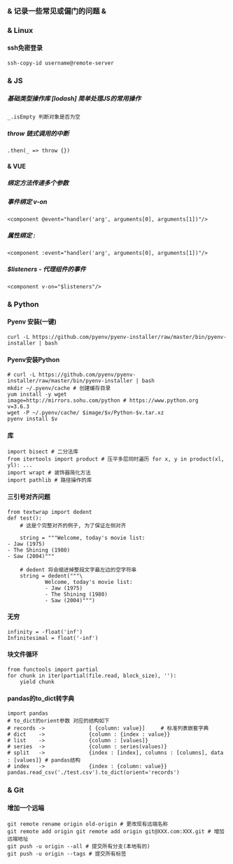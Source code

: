 ### & 记录一些常见或偏门的问题 &

### & Linux
#### ssh免密登录
```
ssh-copy-id username@remote-server
```


### & JS
##### 基础类型操作库 [lodash] 简单处理JS的常用操作
```
_.isEmpty 判断对象是否为空
```
##### throw 链式调用的中断 
```
.then(_ => throw {})
```
#### & VUE
##### 绑定方法传递多个参数

##### 事件绑定 v-on
```
<component @event="handler('arg', arguments[0], arguments[1])"/>
```

##### 属性绑定 :
```
<component :event="handler('arg', arguments[0], arguments[1])"/>
```

##### $listeners - 代理组件的事件
```
<component v-on="$listeners"/>
```


### & Python
#### Pyenv 安装(一键)
```
curl -L https://github.com/pyenv/pyenv-installer/raw/master/bin/pyenv-installer | bash
```
#### Pyenv安装Python
```
# curl -L https://github.com/pyenv/pyenv-installer/raw/master/bin/pyenv-installer | bash
mkdir ~/.pyenv/cache # 创建缓存目录
yum install -y wget
image=http://mirrors.sohu.com/python # https://www.python.org
v=3.6.3
wget -P ~/.pyenv/cache/ $image/$v/Python-$v.tar.xz 
pyenv install $v
```
#### 库
```
import bisect # 二分法库
from itertools import product # 压平多层同时遍历 for x, y in product(xl, yl): ...
import wrapt # 装饰器简化方法
import pathlib # 路径操作的库

```
#### 三引号对齐问题
```
from textwrap import dedent
def test():
    # 这是个完整对齐的例子, 为了保证左侧对齐

    string = """Welcome, today's movie list:
- Jaw (1975)
- The Shining (1980)
- Saw (2004)"""

    # dedent 将会缩进掉整段文字最左边的空字符串
    string = dedent("""\
            Welcome, today's movie list:
            - Jaw (1975)
            - The Shining (1980)
            - Saw (2004)""")
```
#### 无穷
```
infinity = -float('inf')
Infinitesimal = float('-inf')
```

#### 块文件循环
```
from functools import partial
for chunk in iter(partial(file.read, block_size), ''):
    yield chunk
```
#### pandas的to_dict转字典
```
import pandas
# to_dict的orient参数 对应的结构如下
# records ->              [ {column: value}]     # 标准列表嵌套字典
# dict    ->              {column : {index : value}}
# list    ->              {column : [values]} 
# series  ->              {column : series(values)} 
# split   ->              {index : [index], columns : [columns], data : [values]} # pandas结构
# index   ->              {index : {column: value}}
pandas.read_csv('./test.csv').to_dict(orient='records')
```

### & Git
#### 增加一个远端
```
git remote rename origin old-origin # 更改现有远端名称
git remote add origin git remote add origin git@XXX.com:XXX.git # 增加远端地址
git push -u origin --all # 提交所有分支(本地有的)
git push -u origin --tags # 提交所有标签
```